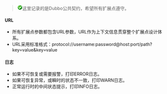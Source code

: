 > ![warning](sources/images/check.gif)这里记录的是Dubbo公共契约，希望所有扩展点遵守。

#### URL

* 所有扩展点参数都包含URL参数，URL作为上下文信息贯穿整个扩展点设计体系。
* URL采用标准格式：protocol://username:password@host:port/path?key=value&key=value

#### 日志

* 如果不可恢复或需要报警，打印ERROR日志。
* 如果可恢复异常，或瞬时的状态不一致，打印WARN日志。
* 正常运行时的中间状态提示，打印INFO日志。